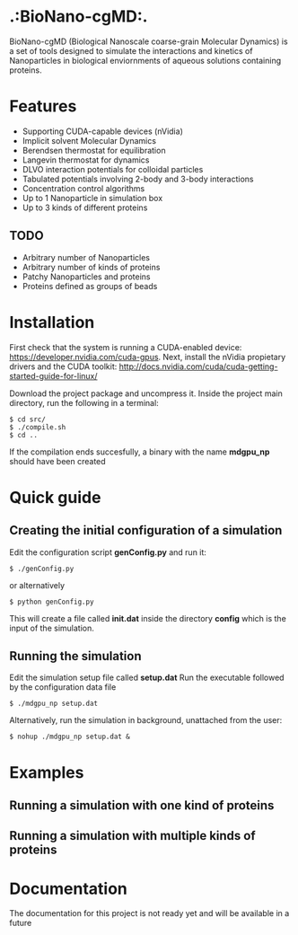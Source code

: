.:BioNano-cgMD:.
================

BioNano-cgMD (Biological Nanoscale coarse-grain Molecular Dynamics) is a set of tools designed to simulate the interactions and kinetics of Nanoparticles in biological enviornments of aqueous solutions containing proteins.

# Features

+ Supporting CUDA-capable devices (nVidia)
+ Implicit solvent Molecular Dynamics
+ Berendsen thermostat for equilibration
+ Langevin thermostat for dynamics
+ DLVO interaction potentials for colloidal particles
+ Tabulated potentials involving 2-body and 3-body interactions
+ Concentration control algorithms
+ Up to 1 Nanoparticle in simulation box
+ Up to 3 kinds of different proteins

## TODO

+ Arbitrary number of Nanoparticles
+ Arbitrary number of kinds of proteins
+ Patchy Nanoparticles and proteins
+ Proteins defined as groups of beads

# Installation

First check that the system is running a CUDA-enabled device: https://developer.nvidia.com/cuda-gpus.
Next, install the nVidia propietary drivers and the CUDA toolkit:
http://docs.nvidia.com/cuda/cuda-getting-started-guide-for-linux/

Download the project package and uncompress it.
Inside the project main directory, run the following in a terminal:
```
$ cd src/
$ ./compile.sh
$ cd .. 
```
If the compilation ends succesfully, a binary with the name **mdgpu_np** should have been created

# Quick guide

## Creating the initial configuration of a simulation

Edit the configuration script **genConfig.py** and run it:
``` 
$ ./genConfig.py
```
or alternatively
```
$ python genConfig.py
```

This will create a file called **init.dat** inside the directory **config** which is the input of the simulation.

## Running the simulation

Edit the simulation setup file called **setup.dat**
Run the executable followed by the configuration data file
```
$ ./mdgpu_np setup.dat
```
Alternatively, run the simulation in background, unattached from the user:
```
$ nohup ./mdgpu_np setup.dat &
```

# Examples

## Running a simulation with one kind of proteins

## Running a simulation with multiple kinds of proteins

# Documentation

The documentation for this project is not ready yet and will be available in a future


